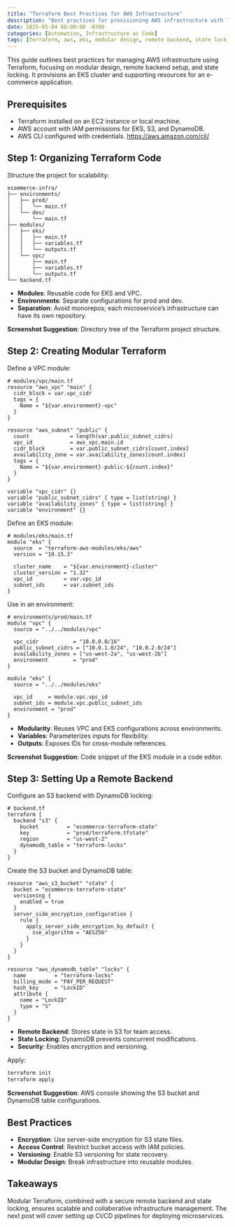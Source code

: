 ```yaml
---
title: "Terraform Best Practices for AWS Infrastructure"
description: "Best practices for provisioning AWS infrastructure with Terraform, focusing on modular design, remote backends, and state locking."
date: 2025-05-04 08:00:00 -0700
categories: [Automation, Infrastructure as Code]
tags: [terraform, aws, eks, modular design, remote backend, state locking, s3, dynamodb]
---
```


This guide outlines best practices for managing AWS infrastructure using Terraform, focusing on modular design, remote backend setup, and state locking. It provisions an EKS cluster and supporting resources for an e-commerce application.

## Prerequisites
- Terraform installed on an EC2 instance or local machine.
- AWS account with IAM permissions for EKS, S3, and DynamoDB.
- AWS CLI configured with credentials. https://aws.amazon.com/cli/

## Step 1: Organizing Terraform Code
Structure the project for scalability:

```
ecommerce-infra/
├── environments/
│   ├── prod/
│   │   └── main.tf
│   └── dev/
│       └── main.tf
├── modules/
│   ├── eks/
│   │   ├── main.tf
│   │   ├── variables.tf
│   │   └── outputs.tf
│   └── vpc/
│       ├── main.tf
│       ├── variables.tf
│       └── outputs.tf
└── backend.tf
```

- **Modules**: Reusable code for EKS and VPC.
- **Environments**: Separate configurations for prod and dev.
- **Separation**: Avoid monorepos; each microservice’s infrastructure can have its own repository.

**Screenshot Suggestion**: Directory tree of the Terraform project structure.

## Step 2: Creating Modular Terraform
Define a VPC module:
```hcl
# modules/vpc/main.tf
resource "aws_vpc" "main" {
  cidr_block = var.vpc_cidr
  tags = {
    Name = "${var.environment}-vpc"
  }
}

resource "aws_subnet" "public" {
  count             = length(var.public_subnet_cidrs)
  vpc_id            = aws_vpc.main.id
  cidr_block        = var.public_subnet_cidrs[count.index]
  availability_zone = var.availability_zones[count.index]
  tags = {
    Name = "${var.environment}-public-${count.index}"
  }
}

variable "vpc_cidr" {}
variable "public_subnet_cidrs" { type = list(string) }
variable "availability_zones" { type = list(string) }
variable "environment" {}
```

Define an EKS module:
```hcl
# modules/eks/main.tf
module "eks" {
  source  = "terraform-aws-modules/eks/aws"
  version = "19.15.3"

  cluster_name    = "${var.environment}-cluster"
  cluster_version = "1.32"
  vpc_id          = var.vpc_id
  subnet_ids      = var.subnet_ids
}
```

Use in an environment:
```hcl
# environments/prod/main.tf
module "vpc" {
  source = "../../modules/vpc"

  vpc_cidr           = "10.0.0.0/16"
  public_subnet_cidrs = ["10.0.1.0/24", "10.0.2.0/24"]
  availability_zones = ["us-west-2a", "us-west-2b"]
  environment        = "prod"
}

module "eks" {
  source = "../../modules/eks"

  vpc_id     = module.vpc.vpc_id
  subnet_ids = module.vpc.public_subnet_ids
  environment = "prod"
}
```

- **Modularity**: Reuses VPC and EKS configurations across environments.
- **Variables**: Parameterizes inputs for flexibility.
- **Outputs**: Exposes IDs for cross-module references.

**Screenshot Suggestion**: Code snippet of the EKS module in a code editor.

## Step 3: Setting Up a Remote Backend
Configure an S3 backend with DynamoDB locking:
```hcl
# backend.tf
terraform {
  backend "s3" {
    bucket         = "ecommerce-terraform-state"
    key            = "prod/terraform.tfstate"
    region         = "us-west-2"
    dynamodb_table = "terraform-locks"
  }
}
```

Create the S3 bucket and DynamoDB table:
```hcl
resource "aws_s3_bucket" "state" {
  bucket = "ecommerce-terraform-state"
  versioning {
    enabled = true
  }
  server_side_encryption_configuration {
    rule {
      apply_server_side_encryption_by_default {
        sse_algorithm = "AES256"
      }
    }
  }
}

resource "aws_dynamodb_table" "locks" {
  name         = "terraform-locks"
  billing_mode = "PAY_PER_REQUEST"
  hash_key     = "LockID"
  attribute {
    name = "LockID"
    type = "S"
  }
}
```

- **Remote Backend**: Stores state in S3 for team access.
- **State Locking**: DynamoDB prevents concurrent modifications.
- **Security**: Enables encryption and versioning.

Apply:
```bash
terraform init
terraform apply
```

**Screenshot Suggestion**: AWS console showing the S3 bucket and DynamoDB table configurations.

## Best Practices
- **Encryption**: Use server-side encryption for S3 state files.
- **Access Control**: Restrict bucket access with IAM policies.
- **Versioning**: Enable S3 versioning for state recovery.
- **Modular Design**: Break infrastructure into reusable modules.

## Takeaways
Modular Terraform, combined with a secure remote backend and state locking, ensures scalable and collaborative infrastructure management. The next post will cover setting up CI/CD pipelines for deploying microservices.
